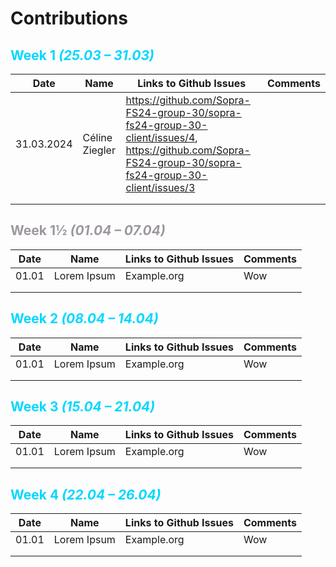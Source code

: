 # Contributions

## <font style="color: #00d7ff">Week 1 *(25.03 – 31.03)*</font>

| Date       | Name           | Links to Github Issues                                                       | Comments |
|------------|----------------|------------------------------------------------------------------------------|--|
| 31.03.2024 | Céline Ziegler | https://github.com/Sopra-FS24-group-30/sopra-fs24-group-30-client/issues/4, https://github.com/Sopra-FS24-group-30/sopra-fs24-group-30-client/issues/3 |  |
|            |                |                                                                              |  |
|            |                |                                                                              |  |

## <font style="color: #9d979f">Week 1½ *(01.04 – 07.04)*</font>

| Date | Name | Links to Github Issues | Comments |
|---|---|---|---|
| 01.01 | Lorem Ipsum | Example.org | Wow |
|   |   |   |   |
|   |   |   |   |

## <font style="color: #00d7ff">Week 2 *(08.04 – 14.04)*</font>

| Date | Name | Links to Github Issues | Comments |
|---|---|---|---|
| 01.01 | Lorem Ipsum | Example.org | Wow |
|   |   |   |   |
|   |   |   |   |
## <font style="color: #00d7ff">Week 3 *(15.04 – 21.04)*</font>

| Date | Name | Links to Github Issues | Comments |
|---|---|---|---|
| 01.01 | Lorem Ipsum | Example.org | Wow |
|   |   |   |   |
|   |   |   |   |

## <font style="color: #00d7ff">Week 4 *(22.04 – 26.04)*</font>

| Date | Name | Links to Github Issues | Comments |
|---|---|---|---|
| 01.01 | Lorem Ipsum | Example.org | Wow |
|   |   |   |   |
|   |   |   |   |
